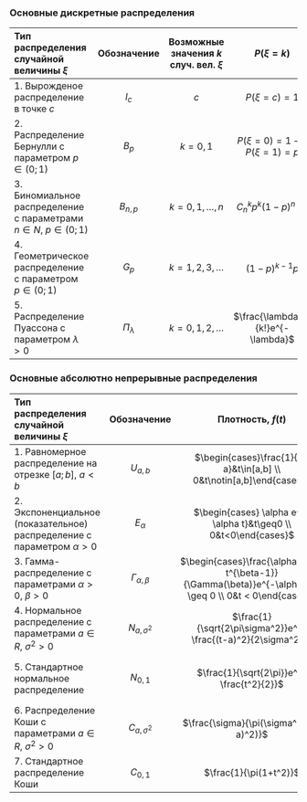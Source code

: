 ### Основные дискретные распределения

Тип распределения случайной величины $\xi$ | Обозначение | Возможные значения $k$ случ.  вел. $\xi$ | $P(\xi = k)$ | $E\xi$ | $D\xi$
:- | :-: | :-: | :-: | :-: | :-:
1\. Вырожденое распределение в точке $c$ | $I_c$ | $c$ | $P(\xi=c)=1$ | $c$ | $0$
2\. Распределение Бернулли с параметром $p \in (0;1)$ | $B_p$ | $k=0,1$ | $P(\xi=0)=1-p$ $P(\xi=1)=p$ | $p$ | $p(1-p)$
3\. Биномиальное распределение с параметрами $n \in N$, $p \in (0;1)$ | $B_{n,p}$ |$k=0,1,\dots,n$ | $C_n^kp^k(1-p)^{n-k}$ |$np$|$np(1-p)$
4\. Геометрическое распределение с параметром $p\in(0;1)$ | $G_p$ | $k=1,2,3,\dots$ | $(1-p)^{k-1}p$| $\frac{1}{p}$ |$\frac{1-p}{p^2}$
5\. Распределение Пуассона с параметром $\lambda>0$ |$\Pi_\lambda$ |$k=0,1,2,\dots$|$\frac{\lambda^k}{k!}e^{-\lambda}$|$\lambda$|$\lambda$





### Основные абсолютно непрерывные распределения

Тип распределения случайной величины $\xi$ | Обозначение | Плотность, $f(t)$ | Функция распределения, $F(t)$ | $E\xi$ | $D\xi$
:- | :-: | :-: | :-: | :-: | :-:
1\. Равномерное распределение на отрезке $[a;b]$, $a<b$| $U_{a,b}$ | $\begin{cases}\frac{1}{b-a}&t\in[a,b] \\ 0&t\notin[a,b]\end{cases}$ | $\begin{cases} 0 & t < a \\ \frac{t-a}{b-a} & a \leq t \leq b \\ 1 & t > b \end{cases}$ | $\frac{a+b}{2}$ | $\frac{(b-a)^2}{12}$
2\. Экспоненциальное (показательное) распределение с параметром $\alpha > 0$ | $E_\alpha$ | $\begin{cases} \alpha e^{-\alpha t}&t\geq0 \\ 0&t<0\end{cases}$ | $\begin{cases} 1 - e^{-\alpha t}&t\geq0 \\ 0&t<0\end{cases}$ | $\frac{1}{\alpha}$ | $\frac{1}{\alpha^2}$
3\. Гамма-распределение с параметрами $\alpha>0$, $\beta>0$ | $\Gamma_{\alpha,\beta}$ |$\begin{cases}\frac{\alpha^\beta t^{\beta-1}}{\Gamma(\beta)}e^{-\alpha t}&t \geq 0 \\ 0&t < 0\end{cases}$ | $F(t)=\int\limits_{-\infty}^t f(y)dy$ |$\frac{\beta}{\alpha}$|$\frac{\beta}{\alpha^2}$
4\. Нормальное распределение с параметрами $a\in R$, $\sigma^2 > 0$ | $N_{a,\sigma^2}$ | $\frac{1}{\sqrt{2\pi\sigma^2}}e^{-\frac{(t-a)^2}{2\sigma^2}}$ | $\Phi_{a,\sigma^2}(t)=\Phi_{0,1}(\frac{t-a}{\sigma})$| $a$ |$\sigma^2$
5\. Стандартное нормальное распределение |$N_{0,1}$ |$\frac{1}{\sqrt{2\pi}}e^{-\frac{t^2}{2}}$|$\Phi_{0,1}(t)=\frac{1}{\sqrt{2\pi}}\int\limits_{-\infty}^te^{-\frac{y^2}{2}}dy$|$0$|$1$
6\. Распределение Коши с параметрами $a\in R$, $\sigma^2>0$ | $C_{a,\sigma^2}$ | $\frac{\sigma}{\pi(\sigma^2+(t-a)^2)}$ | $\frac{1}{2}+\frac{1}{\pi}arctg(\frac{t-a}{\sigma})$ | - | -
7\. Стандартное распределение Коши | $C_{0,1}$ | $\frac{1}{\pi(1+t^2)}$ | $\frac{1}{2}+\frac{1}{\pi}arctg(t)$ | - | -
